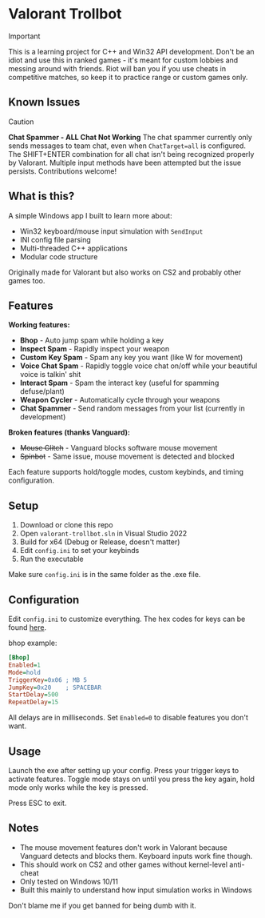 # Valorant Trollbot

> [!IMPORTANT]
> This is a learning project for C++ and Win32 API development. Don't be an idiot and use this in ranked games - it's meant for custom lobbies and messing around with friends. Riot will ban you if you use cheats in competitive matches, so keep it to practice range or custom games only.

## Known Issues
> [!CAUTION]
> **Chat Spammer - ALL Chat Not Working**
> The chat spammer currently only sends messages to team chat, even when `ChatTarget=all` is configured. The SHIFT+ENTER combination for all chat isn't being recognized properly by Valorant. Multiple input methods have been attempted but the issue persists. Contributions welcome!

## What is this?

A simple Windows app I built to learn more about:
- Win32 keyboard/mouse input simulation with `SendInput`
- INI config file parsing
- Multi-threaded C++ applications
- Modular code structure

Originally made for Valorant but also works on CS2 and probably other games too.

## Features

**Working features:**
- **Bhop** - Auto jump spam while holding a key
- **Inspect Spam** - Rapidly inspect your weapon
- **Custom Key Spam** - Spam any key you want (like W for movement)
- **Voice Chat Spam** - Rapidly toggle voice chat on/off while your beautiful voice is talkin' shit
- **Interact Spam** - Spam the interact key (useful for spamming defuse/plant)
- **Weapon Cycler** - Automatically cycle through your weapons
- **Chat Spammer** - Send random messages from your list (currently in development)

**Broken features (thanks Vanguard):**
- ~~Mouse Glitch~~ - Vanguard blocks software mouse movement
- ~~Spinbot~~ - Same issue, mouse movement is detected and blocked

Each feature supports hold/toggle modes, custom keybinds, and timing configuration.

## Setup

1. Download or clone this repo
2. Open `valorant-trollbot.sln` in Visual Studio 2022
3. Build for x64 (Debug or Release, doesn't matter)
4. Edit `config.ini` to set your keybinds
5. Run the executable

Make sure `config.ini` is in the same folder as the .exe file.

## Configuration

Edit `config.ini` to customize everything. The hex codes for keys can be found [here](https://learn.microsoft.com/en-us/windows/win32/inputdev/virtual-key-codes).

bhop example:
```ini
[Bhop]
Enabled=1
Mode=hold
TriggerKey=0x06 ; MB 5
JumpKey=0x20    ; SPACEBAR
StartDelay=500
RepeatDelay=15
```

All delays are in milliseconds. Set `Enabled=0` to disable features you don't want.

## Usage

Launch the exe after setting up your config. Press your trigger keys to activate features. Toggle mode stays on until you press the key again, hold mode only works while the key is pressed.

Press ESC to exit.

## Notes

- The mouse movement features don't work in Valorant because Vanguard detects and blocks them. Keyboard inputs work fine though.
- This should work on CS2 and other games without kernel-level anti-cheat
- Only tested on Windows 10/11
- Built this mainly to understand how input simulation works in Windows

Don't blame me if you get banned for being dumb with it.
